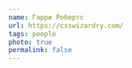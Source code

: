 ```yaml
---
name: Гарри Робертс
url: https://csswizardry.com/
tags: people
photo: true
permalink: false
---
```

